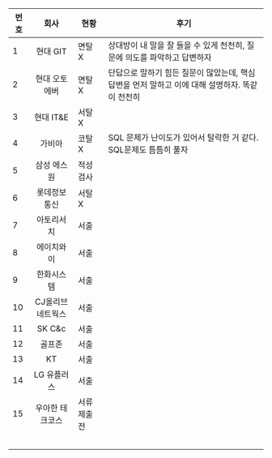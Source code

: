 | 번호  | 회사   | 현황  | 후기|
|--|:--:|--| --|
|1|현대 GIT|면탈 X| 상대방이 내 말을 잘 들을 수 있게 천천히, 질문에 의도를 파악하고 답변하자|
|2|현대 오토에버|면탈 X|단답으로 말하기 힘든 질문이 많았는데, 핵심 답변을 먼저 말하고 이에 대해 설명하자. 똑같이 천천히|
|3|현대 IT&E|서탈 X||
|4|가비아|코탈 X|SQL 문제가 난이도가 있어서 탈락한 거 같다. SQL문제도 틈틈히 풀자|
|5|삼성 에스원|적성검사||
|6|롯데정보통신|서탈 X||
|7|아토리서치|서출||
|8|에이치와이|서출||
|9| 한화시스템| 서출 ||
|10| CJ올리브네트웍스| 서출||
| 11| SK C&c | 서출||
| 12| 골프존 |서출||
| 13| KT| 서출 ||
|14 | LG 유플러스 | 서출||
|15 | 우아한 테크코스 |서류 제출 전 ||
| | | ||
| | | ||
| | | ||
| | | ||
| | | ||







